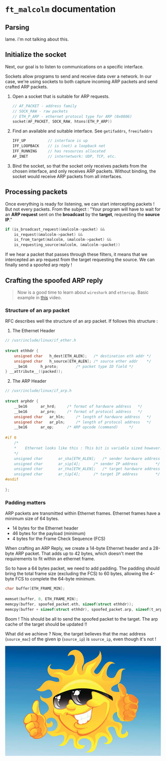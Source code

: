 # `ft_malcolm` documentation

## Parsing

lame. i'm not talking about this.

## Initialize the socket

Next, our goal is to listen to communications on a specific interface.

Sockets allow programs to send and receive data over a network. In our case, we're using sockets to both capture incoming ARP packets and send crafted ARP packets.

1. Open a socket that is suitable for ARP requests.
   ```c
   // AF_PACKET - address family
   // SOCK_RAW - raw packets
   // ETH_P_ARP - ethernet protocol type for ARP (0x0806)
   socket(AF_PACKET, SOCK_RAW, htons(ETH_P_ARP))
   ```
2. Find an available and suitable interface. See `getifaddrs`, `freeifaddrs`
   ```c
   IFF_UP          // interface is up
   IFF_LOOPBACK    // is (not) a loopback net
   IFF_RUNNING     // has resources allocated
   AF_INET         // internetwork: UDP, TCP, etc.
   ```
3. Bind the socket, so that the socket only receives packets from the chosen interface, and only receives ARP packets. Without binding, the socket would receive ARP packets from all interfaces.

## Processing packets

Once everything is ready for listening, we can start intercepting packets ! But not every packets. From the subject : "Your program will have to wait for an **ARP request** sent on the **broadcast** by the **target**, requesting the **source IP**."

```c
if (is_broadcast_request(&malcolm->packet) &&
    is_request(&malcolm->packet) &&
    is_from_target(malcolm, &malcolm->packet) &&
    is_requesting_source(malcolm, &malcolm->packet))
```

If we hear a packet that passes through these filters, it means that we intercepted an arp request from the target requesting the source. We can finally send a spoofed arp reply !

## Crafting the spoofed ARP reply

> Now is a good time to learn about `wireshark` and `ettercap`. Basic example in [this](https://www.youtube.com/watch?v=A7nih6SANYs) video.

### Structure of an arp packet

RFC describes well the structure of an arp packet. If follows this structure :

1. The Ethernet Header

```c
// /usr/include/linux/if_ether.h

struct ethhdr {
	unsigned char	h_dest[ETH_ALEN];	/* destination eth addr	*/
	unsigned char	h_source[ETH_ALEN];	/* source ether addr	*/
	__be16		h_proto;		/* packet type ID field	*/
} __attribute__((packed));
```

2. The ARP Header

```c
// /usr/include/linux/if_arp.h

struct arphdr {
    __be16		ar_hrd;		/* format of hardware address	*/
    __be16		ar_pro;		/* format of protocol address	*/
    unsigned char	ar_hln;		/* length of hardware address	*/
    unsigned char	ar_pln;		/* length of protocol address	*/
    __be16		ar_op;		/* ARP opcode (command)		*/

#if 0
    /*
    *	 Ethernet looks like this : This bit is variable sized however...
    */
    unsigned char		ar_sha[ETH_ALEN];	/* sender hardware address	*/
    unsigned char		ar_sip[4];		/* sender IP address		*/
    unsigned char		ar_tha[ETH_ALEN];	/* target hardware address	*/
    unsigned char		ar_tip[4];		/* target IP address		*/
#endif

};
```

### Padding matters

ARP packets are transmitted within Ethernet frames. Ethernet frames have a minimum size of 64 bytes.

- 14 bytes for the Ethernet header
- 46 bytes for the payload (minimum)
- 4 bytes for the Frame Check Sequence (FCS)

When crafting an ARP Reply, we create a 14-byte Ethernet header and a 28-byte ARP packet. That adds up to 42 bytes, which doesn't meet the requirements to fit within an ethernet frame.

So to have a 64 bytes packet, we need to add padding. The padding should bring the total frame size (excluding the FCS) to 60 bytes, allowing the 4-byte FCS to complete the 64-byte minimum.

```c
char buffer[ETH_FRAME_MIN];

memset(buffer, 0, ETH_FRAME_MIN);
memcpy(buffer, spoofed_packet.eth, sizeof(struct ethhdr));
memcpy(buffer + sizeof(struct ethhdr), spoofed_packet.arp, sizeof(t_arphdr));
```

Boom ! This should be all to send the spoofed packet to the target. The arp cache of the target should be updated !!

What did we achieve ? Now, the target believes that the mac address (`source_mac`) of the given ip (`source_ip`) is `source_ip`, even though it's not !

![congrats.jpg](./assets/congrats.jpg)
